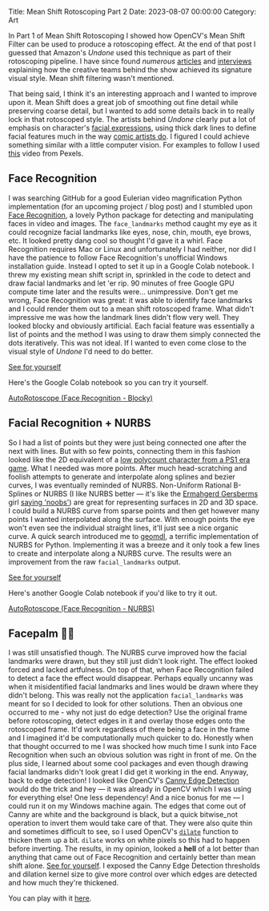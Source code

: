 Title: Mean Shift Rotoscoping Part 2
Date: 2023-08-07 00:00:00
Category: Art

In Part 1 of Mean Shift Rotoscoping I showed how OpenCV's Mean Shift Filter can be used to produce a rotoscoping effect. At the end of that post I guessed that Amazon's *Undone* used this technique as part of their rotoscoping pipeline. I have since found *numerous* [articles](https://www.indiewire.com/awards/industry/undone-amazon-prime-video-rotoscope-1202238213/) and [interviews](https://www.youtube.com/watch?v=J9sYE9tIwTE) explaining how the creative teams behind the show achieved its signature visual style. Mean shift filtering wasn't mentioned. 

That being said, I think it's an interesting approach and I wanted to improve upon it. Mean Shift does a great job of smoothing out fine detail while preserving coarse detail, but I wanted to add some details back in to really lock in that rotoscoped style. The artists behind *Undone* clearly put a lot of emphasis on character's [facial expressions](https://deadline.com/wp-content/uploads/2019/06/screen-shot-2019-06-07-at-10.28.54-am.png?w=1024), using thick dark lines to define facial features much in the way [comic artists do](https://d1466nnw0ex81e.cloudfront.net/n_iv/600/651895.jpg). I figured I could achieve something similar with a little computer vision. For examples to follow I used [this](https://www.pexels.com/video/a-woman-standing-by-the-riverside-smiling-for-the-camera-3253738/) video from Pexels.

## Face Recognition 
I was searching GitHub for a good Eulerian video magnification Python implementation (for an upcoming project / blog post) and I stumbled upon [Face Recognition](https://github.com/ageitgey/face_recognition/tree/master), a lovely Python package for detecting and manipulating faces in video and images. The `face_landmarks` method caught my eye as it could recognize facial landmarks like eyes, nose, chin, mouth, eye brows, etc. It looked pretty dang cool so thought I'd gave it a whirl. Face Recognition requires Mac or Linux and unfortunately I had neither, nor did I have the patience to follow Face Recognition's  unofficial Windows installation guide. Instead I opted to set it up in a Google Colab notebook. I threw my existing mean shift script in, sprinkled in the code to detect and draw facial landmarks and let 'er rip. 90 minutes of free Google GPU compute time later and the results were... unimpressive. Don't get me wrong, Face Recognition was great: it was able to identify face landmarks and I could render them out to a mean shift rotoscoped frame. What didn't impressive me was how the landmark lines didn't flow very well. They looked blocky and obviously artificial. Each facial feature was essentially a list of points and the method I was using to draw them simply connected the dots iteratively. This was not ideal. If I wanted to even come close to the visual style of *Undone* I'd need to do better.

[See for yourself](https://youtu.be/K1OG2nO3hrg)

Here's the Google Colab notebook so you can try it yourself. 

[AutoRotoscope (Face Recognition - Blocky)](https://colab.research.google.com/drive/1mZdg8yb8EHEddoHiwENXHqrFHQYkqVIX?usp=sharing)


## Facial Recognition + NURBS

So I had a list of points but they were just being connected one after the next with lines. But with so few points, connecting them in this fashion looked like the 2D equivalent of a [low polycount character from a PS1 era game](https://imgur.io/89p2Gzx?r). What I needed was more points. 
After much head-scratching and foolish attempts to generate and interpolate along splines and bezier curves, I was eventually reminded of NURBS. Non-Uniform Rational B-Splines or NURBS (I like NURBS better — it's like the [Ermahgerd Gersberms](https://knowyourmeme.com/memes/ermahgerd) girl [saying 'noobs'](https://chat.openai.com/share/50675628-1a3d-4524-b991-699dd552855b)) are great for representing surfaces in 2D and 3D space. I could build a NURBS curve from sparse points and then get however many points I wanted interpolated along the surface. With enough points the eye won't even see the individual straight lines, it'll just see a nice organic curve.
A quick search introduced me to [geomdl](https://github.com/orbingol/NURBS-Python/tree/8ae8b127eb0b130a25a6c81e98e90f319733bca0), a terrific implementation of NURBS for Python. Implementing it was a breeze and it only took a few lines to create and interpolate along a NURBS curve. The results were an improvement from the raw `facial_landmarks` output. 

[See for yourself](https://youtu.be/hbS4ogziZ4g)

Here's another Google Colab notebook if you'd like to try it out. 

[AutoRotoscope (Face Recognition - NURBS)](https://colab.research.google.com/drive/1yTU9Yra7AcvOawIVahuXFhebvpTh-xVZ?usp=sharing)

## Facepalm 🤦‍♂️
I was still unsatisfied though. The NURBS curve improved how the facial landmarks were drawn, but they still just didn't look right. The effect looked forced and lacked artfulness. On top of that, when Face Recognition failed to detect a face the effect would disappear. Perhaps equally uncanny was when it misidentified facial landmarks and lines would be drawn where they didn't belong.
This was really not the application `facial_landmarks` was meant for so I decided to look for other solutions.
Then an obvious one occurred to me - why not just do edge detection? Use the original frame before rotoscoping, detect edges in it and overlay those edges onto the rotoscoped frame. It'd work regardless of there being a face in the frame and I imagined it'd be computationally much quicker to do.
Honestly when that thought occurred to me I was shocked how much time I sunk into Face Recognition when such an obvious solution was right in front of me. On the plus side, I learned about some cool packages and even though drawing facial landmarks didn't look great I did get it working in the end. 
Anyway, back to edge detection!
I looked like OpenCV's [Canny Edge Detection](https://docs.opencv.org/3.4/da/d22/tutorial_py_canny.html) would do the trick and hey — it was already in OpenCV which I was using for everything else! One less dependency! And a nice bonus for me — I could run it on my Windows machine again. The edges that come out of Canny are white and the background is black, but a quick bitwise_not operation to invert them would take care of that.
They were also quite thin and sometimes difficult to see, so I used OpenCV's [`dilate`](https://docs.opencv.org/3.4/db/df6/tutorial_erosion_dilatation.html) function to thicken them up a bit. `dilate` works on white pixels so this had to happen before inverting. The results, in my opinion, looked a **hell** of a lot better than anything that came out of Face Recognition and certainly better than mean shift alone. [See for yourself](https://youtu.be/QIekVx3svRw).
I exposed the Canny Edge Detection thresholds and dilation kernel size to give more control over which edges are detected and how much they're thickened. 

You can play with it [here](https://colab.research.google.com/drive/1sKbdY6mbhxxu_fx7QwwQhg1e6TuRsTdD?usp=sharing). 